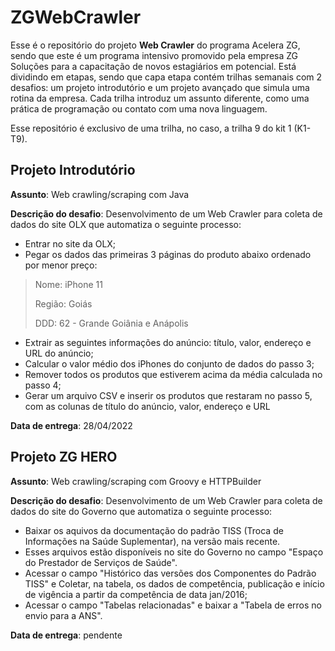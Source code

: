 # ZGWebCrawler

Esse é o repositório do projeto **Web Crawler** do programa Acelera ZG, sendo que este é um programa intensivo promovido pela empresa ZG Soluções para a capacitação de novos estagiários em potencial.
Está dividindo em etapas, sendo que capa etapa contém trilhas semanais com 2 desafios: um projeto introdutório e um projeto avançado que simula uma rotina da empresa. Cada trilha introduz um assunto diferente, como uma prática de programação ou contato com uma nova linguagem. 

Esse repositório é exclusivo de uma trilha, no caso, a trilha 9 do kit 1 (K1-T9).

## Projeto Introdutório

**Assunto**: Web crawling/scraping com Java

**Descrição do desafio**: Desenvolvimento de um Web Crawler para coleta de dados do site OLX que automatiza o seguinte processo: 
- Entrar no site da OLX;
- Pegar os dados das primeiras 3 páginas do produto abaixo ordenado por menor preço:
> Nome: iPhone 11
> 
> Região: Goiás
> 
> DDD: 62 - Grande Goiânia e Anápolis
- Extrair as seguintes informações do anúncio: título, valor, endereço e URL do anúncio;
- Calcular o valor médio dos iPhones do conjunto de dados do passo 3;
- Remover todos os produtos que estiverem acima da média calculada no passo 4;
- Gerar um arquivo CSV e inserir os produtos que restaram no passo 5, com as colunas de título do anúncio, valor, endereço e URL

**Data de entrega**: 28/04/2022

## Projeto ZG HERO

**Assunto**: Web crawling/scraping com Groovy e HTTPBuilder 

**Descrição do desafio**: Desenvolvimento de um Web Crawler para coleta de dados do site do Governo que automatiza o seguinte processo: 
- Baixar os aquivos da documentação do padrão TISS (Troca de Informações na Saúde Suplementar), na versão mais recente. 
- Esses arquivos estão disponíveis no site do Governo no campo "Espaço do Prestador de Serviços de Saúde".
- Acessar o campo "Histórico das versões dos Componentes do Padrão TISS" e Coletar, na tabela, os dados de competência, publicação e início de vigência a partir da competência de data jan/2016;
- Acessar o campo "Tabelas relacionadas" e baixar a "Tabela de erros no envio para a ANS".

**Data de entrega**: pendente 

